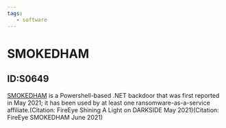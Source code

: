 ```yaml
---
tags:
   - software
---
```

# SMOKEDHAM
## ID:S0649
[SMOKEDHAM](software/S0649) is a Powershell-based .NET backdoor that was first reported in May 2021; it has been used by at least one ransomware-as-a-service affiliate.(Citation: FireEye Shining A Light on DARKSIDE May 2021)(Citation: FireEye SMOKEDHAM June 2021)

